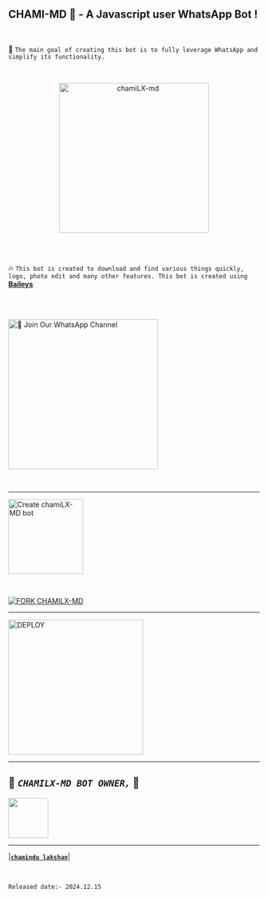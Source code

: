 <br>

## CHAMI-MD 👑  - A Javascript user WhatsApp  Bot !

<br>

🔮 `The main goal of creating this bot is to fully leverage WhatsApp and simplify its functionality.`

<br>
 
  <p align="center">  
  <a href="https://i.ibb.co/bKBDBcj/f69aa43a2d63b952.jpg">
    <img alt="chamiLX-md" height="300" src="https://i.ibb.co/bKBDBcj/f69aa43a2d63b952.jpg">
    
  
  </a>
</p>  


<br>
<br>

🔥 `This bot is created to download and find various things quickly, logo, photo edit and many other features. This bot is created using` **[Baileys](https://github.com/WhiskeySockets/Baileys)**


<br>
<br>

<a href="https://whatsapp.com/channel/0029Vazgd9F6WaKffmdKQH2A"><img src="https://img.shields.io/badge/%F0%9F%8E%89%20Join%20Our%20WhatsApp%20Channel-black" alt="📎 Join Our WhatsApp Channel" width="300"></a>

<br>

---

<a href="https://github.com/chamiLX-MD/"><img src="https://img.shields.io/badge/DEPLOY-greeen" alt="Create chamiLX-MD bot" width="150"></a>

<br>

[![FORK CHAMILX-MD](https://i.imgur.com/9v8VueT.jpeg/FORK%20-chamiLX-MD-white)](https://github.com/chamiLX-MD/chami-md/fork)

 ---
 
<a href="https://chami-md-terms-and-rules.vercel.app/"><img src="https://img.shields.io/badge/Read%20Our%20Terms%20and%20Conditions-red" alt="DEPLOY" width="270"></a>

---

## 🍁 *`CHAMILX-MD BOT OWNER,`* 🍁  


   <a href="https://github.com/chamiLX/"><img src="https://i.ibb.co/bKBDBcj/f69aa43a2d63b952.jpg/u/106251140?v=4" width=80 height=80></a>   

---

|**[`chamindu lakshan`](https://github.com/prabathLK)**|

<br>

`Released date:- 2024.12.15`
<br>
